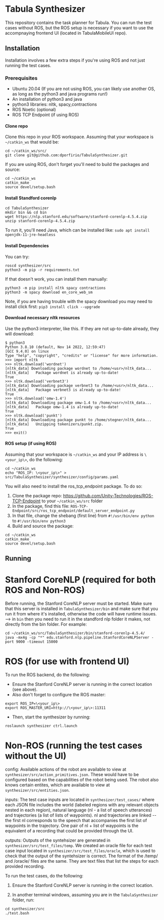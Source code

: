 # Tabula Synthesizer

This repository contains the task planner for Tabula. You can run the test cases without ROS, but the ROS setup is necessary if you want to use the accompnaying frontend UI (located in TabulaMobileUI repo).

## Installation

Installation involves a few extra steps if you're using ROS and not just running the test cases.

### Prerequisites

- Ubuntu 20.04 (If you are not using ROS, you can likely use another OS, as long as the python3 and java programs run!)
- An installation of python3 and java
- python3 libraries: nltk, spacy,contractions
- ROS Noetic (optional) 
- ROS TCP Endpoint (if using ROS)

#### Clone repo
Clone this repo in your ROS workspace. Assuming that your workspace is `~/catkin_ws` that would be:
```
cd ~/catkin_ws/src/
git clone git@github.com:dporfirio/TabulaSynthesizer.git 
```

If you are using ROS, don't forget you'll need to build the packages and source:
```
cd ~/catkin_ws
catkin_make
source devel/setup.bash
```

#### Install Standford corenlp
```
cd TabulaSynthesizer
mkdir bin && cd bin
wget https://nlp.stanford.edu/software/stanford-corenlp-4.5.4.zip
unzip stanford-corenlp-4.5.4.zip
```

To run it, you'll need Java, which can be installed like: `sudo apt install openjdk-11-jre-headless`

#### Install Dependencies
You can try:
```
roscd synthesizer/src
python3 -m pip -r requirements.txt
```

If that doesn't work, you can install them manually:
```
python3 -m pip install nltk spacy contractions
python3 -m spacy download en_core_web_sm
```

Note, if you are having trouble with the spacy download you may need to install click first: `pip3 install click --upgrade`

#### Download necessary nltk resources
Use the python3 interpreter, like this. If they are not up-to-date already, they will download:
```
$ python3
Python 3.8.10 (default, Nov 14 2022, 12:59:47) 
[GCC 9.4.0] on linux
Type "help", "copyright", "credits" or "license" for more information.
>>> import nltk
>>> nltk.download('wordnet')
[nltk_data] Downloading package wordnet to /home/<usr>/nltk_data...
[nltk_data]   Package wordnet is already up-to-date!
True
>>> nltk.download('verbnet3')
[nltk_data] Downloading package verbnet3 to /home/<usr>/nltk_data...
[nltk_data]   Package verbnet3 is already up-to-date!
True
>>> nltk.download('omw-1.4')
[nltk_data] Downloading package omw-1.4 to /home/<usr>/nltk_data...
[nltk_data]   Package omw-1.4 is already up-to-date!
True
>>> nltk.download('punkt')                                                                                              
[nltk_data] Downloading package punkt to /home/stegner/nltk_data...                                                     
[nltk_data]   Unzipping tokenizers/punkt.zip.                                                                           
True
>>> exit()
```


#### ROS setup (if using ROS)
Assuming that your workspace is `~/catkin_ws` and your IP address is `\<your_ip\>`, do the following:
```
cd ~/catkin_ws
echo "ROS_IP: \<your_ip\>" > src/TabulaSynthesizer/synthesizer/config/params.yaml
```

You will also need to install the ros_tcp_endpoint package. To do so:
1. Clone the package repo: https://github.com/Unity-Technologies/ROS-TCP-Endpoint to your `~/catkin_ws/src` folder
2. In the package, find this file: `ROS-TCP-Endpoint/src/ros_tcp_endpoint/default_server_endpoint.py`
3. In that file, change the shebang (first line) from `#!/usr/bin/env python` to `#!/usr/bin/env python3`
4. Build and source the package: 
```
cd ~/catkin_ws
catkin_make
source devel/setup.bash
```

## Running

# Stanford CoreNLP (required for both ROS and Non-ROS)

Before running, the Stanford CoreNLP server must be started. Make sure that this server is installed in `TabulaSynthesizer/bin` and make sure that you run it from where it's installed, otherwise the code will have runtime issues. --> in `bin` then you need to run it in the standford nlp folder it makes, not directly from the bin folder. For example:

```
cd ~/catkin_ws/src/TabulaSynthesizer/bin/stanford-corenlp-4.5.4/
java -mx4g -cp "*" edu.stanford.nlp.pipeline.StanfordCoreNLPServer -port 9000 -timeout 15000
```

# ROS (for use with frontend UI)

To run the ROS backend, do the following:

- Ensure the Stanford CoreNLP server is running in the correct location (see above).
- Also don't forget to configure the ROS master: 
```
export ROS_IP=\<your_ip\>
export ROS_MASTER_URI=http://\<your_ip\>:11311
```
- Then, start the synthesizer by running:

```
roslaunch synthesizer ctrl.launch
```

# Non-ROS (running the test cases without the UI)

config: Available actions of the robot are available to view at `synthesizer/src/action_primitives.json`. These would have to be configured based on the capabilities of the robot being used. The robot also knows certain entites, which are available to view at `synthesizer/src/entities.json`.

inputs: The test case inputs are located in `synthesizer/test_cases/` where each JSON file includes the world (labeled regions with any relevant objects nested in each region), natural language (nl - a list of speech utterances) and trajectories (a list of lists of waypoints). nl and trajectories are linked -- the first nl corresponds to the speech that accompanies the first list of waypoints in the trajectory. One pair of nl + list of waypoints is the equivalent of a recording that could be provided through the UI.

outputs: Outputs of the syntehsizer are generated in `synthesizer/src/test_files/temp`. We created an oracle file for each test case input located in `synthesizer/src/test_files/oracle`, which is used to check that the output of the syntehsizer is correct. The format of the /temp/ and /oracle/ files are the same. They are text files that list the steps for each provided recording.

To run the test cases, do the following:

1. Ensure the Stanford CoreNLP server is running in the correct location.

2. In another terminal windows, assuming you are in the `TabulaSynthesizer` folder, run:

```
cd synthesizer/src
./test.bash
```
